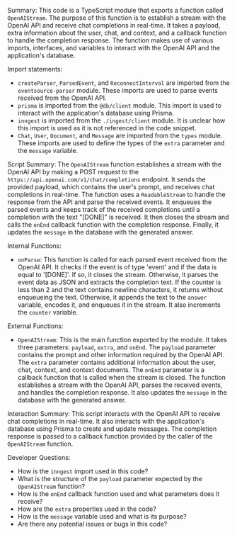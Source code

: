 Summary:
This code is a TypeScript module that exports a function called `OpenAIStream`. The purpose of this function is to establish a stream with the OpenAI API and receive chat completions in real-time. It takes a payload, extra information about the user, chat, and context, and a callback function to handle the completion response. The function makes use of various imports, interfaces, and variables to interact with the OpenAI API and the application's database.

Import statements:
- `createParser`, `ParsedEvent`, and `ReconnectInterval` are imported from the `eventsource-parser` module. These imports are used to parse events received from the OpenAI API.
- `prisma` is imported from the `@db/client` module. This import is used to interact with the application's database using Prisma.
- `inngest` is imported from the `./ingest/client` module. It is unclear how this import is used as it is not referenced in the code snippet.
- `Chat`, `User`, `Document`, and `Message` are imported from the `types` module. These imports are used to define the types of the `extra` parameter and the `message` variable.

Script Summary:
The `OpenAIStream` function establishes a stream with the OpenAI API by making a POST request to the `https://api.openai.com/v1/chat/completions` endpoint. It sends the provided payload, which contains the user's prompt, and receives chat completions in real-time. The function uses a `ReadableStream` to handle the response from the API and parse the received events. It enqueues the parsed events and keeps track of the received completions until a completion with the text "[DONE]" is received. It then closes the stream and calls the `onEnd` callback function with the completion response. Finally, it updates the `message` in the database with the generated answer.

Internal Functions:
- `onParse`: This function is called for each parsed event received from the OpenAI API. It checks if the event is of type 'event' and if the data is equal to '[DONE]'. If so, it closes the stream. Otherwise, it parses the event data as JSON and extracts the completion text. If the counter is less than 2 and the text contains newline characters, it returns without enqueueing the text. Otherwise, it appends the text to the `answer` variable, encodes it, and enqueues it in the stream. It also increments the `counter` variable.

External Functions:
- `OpenAIStream`: This is the main function exported by the module. It takes three parameters: `payload`, `extra`, and `onEnd`. The `payload` parameter contains the prompt and other information required by the OpenAI API. The `extra` parameter contains additional information about the user, chat, context, and context documents. The `onEnd` parameter is a callback function that is called when the stream is closed. The function establishes a stream with the OpenAI API, parses the received events, and handles the completion response. It also updates the `message` in the database with the generated answer.

Interaction Summary:
This script interacts with the OpenAI API to receive chat completions in real-time. It also interacts with the application's database using Prisma to create and update messages. The completion response is passed to a callback function provided by the caller of the `OpenAIStream` function.

Developer Questions:
- How is the `inngest` import used in this code?
- What is the structure of the `payload` parameter expected by the `OpenAIStream` function?
- How is the `onEnd` callback function used and what parameters does it receive?
- How are the `extra` properties used in the code?
- How is the `message` variable used and what is its purpose?
- Are there any potential issues or bugs in this code?